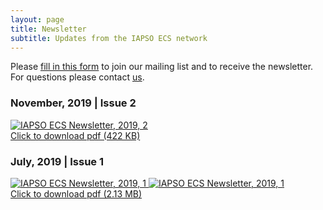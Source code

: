 ```yaml
---
layout: page
title: Newsletter
subtitle: Updates from the IAPSO ECS network
---
```


<div>
    <p>Please <a href="https://docs.google.com/forms/d/e/1FAIpQLSf6P5gjh6SfeCl_UcR2UaFKwJng7H_P6Aq5Qf0jYHJm804PYA/viewform">fill in this form</a> to join our mailing list and to receive the newsletter. 
    For questions please contact <a href="mailto:info@iapsoecs.org">us</a>.</p>
</div>


### November, 2019 | Issue 2
<div class="news-container">
  <a title="IAPSO ECS Newsletter, 2019, 2" href="https://www.iapsoecs.org/uploads/newsletter/iapsoecs_newsletter_2019_2.pdf" target='_blank'>
  <img src="https://www.iapsoecs.org/uploads/newsletter/iapsoecs_newsletter_2019_2_thumbnail.jpg" alt="IAPSO ECS Newsletter, 2019, 2" class="news-image">
  <div class="news-overlay">
    <div class="news-text">Click to download pdf (422 KB)</div>
  </div>
  </a>
</div>


### July, 2019 | Issue 1
<div class="news-container">
  <a title="IAPSO ECS Newsletter, 2019, 1" href="https://www.iapsoecs.org/uploads/newsletter/iapsoecs_newsletter_2019_1.pdf" target="_blank">
  <img src="https://www.iapsoecs.org/uploads/newsletter/iapsoecs_newsletter_2019_1_thumbnail_1.jpg" alt="IAPSO ECS Newsletter, 2019, 1" class="news-image">
  <img src="https://www.iapsoecs.org/uploads/newsletter/iapsoecs_newsletter_2019_1_thumbnail_2.jpg" alt="IAPSO ECS Newsletter, 2019, 1" class="news-image">
  <div class="news-overlay">
    <div class="news-text">Click to download pdf (2.13 MB)</div>
  </div>
  </a>
</div>




